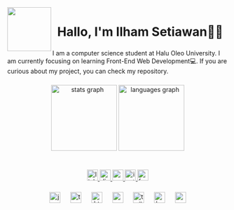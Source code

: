 <img align="left" height="100" src="https://i.ibb.co/BCJkxzP/download20230605115622.png"  />

###

<h1 align="center">Hallo, I'm Ilham Setiawan👋🏼</h1>

###

<p align="left">I am a computer science student at Halu Oleo University. I am currently focusing on learning Front-End Web Development💻. If you are curious about my project, you can check my repository.</p>

###

<div align="center">
  <img src="https://github-readme-stats.vercel.app/api?username=ilhamsetiawanz&hide_title=false&hide_rank=false&show_icons=true&include_all_commits=true&count_private=true&disable_animations=false&theme=dracula&locale=en&hide_border=false&order=1" height="150" alt="stats graph"  />
  <img src="https://github-readme-stats.vercel.app/api/top-langs?username=ilhamsetiawanz&locale=en&hide_title=false&layout=compact&card_width=320&langs_count=5&theme=dracula&hide_border=false&order=2" height="150" alt="languages graph"  />
</div>

###

<!-- <img src="https://raw.githubusercontent.com/ilhamsetiawanz/ilhamsetiawanz/output/snake.svg" alt="Snake animation" /> -->

###

<br clear="both">

<div align="center">
  <a href="https://www.linkedin.com/in/la-ode-muhammad-ilham-setiawan-6b1872262/" target="_blank">
    <img src="https://img.shields.io/static/v1?message=LinkedIn&logo=linkedin&label=&color=0077B5&logoColor=white&labelColor=&style=for-the-badge" height="25" alt="linkedin logo"  />
  </a>
  <a href="ILHAAAAAM#6928" target="_blank">
    <img src="https://img.shields.io/static/v1?message=Discord&logo=discord&label=&color=7289DA&logoColor=white&labelColor=&style=for-the-badge" height="25" alt="discord logo"  />
  </a>
  <a href="https://youtube.com/@CodeCampus-Project" target="_blank">
    <img src="https://img.shields.io/static/v1?message=Youtube&logo=youtube&label=&color=FF0000&logoColor=white&labelColor=&style=for-the-badge" height="25" alt="youtube logo"  />
  </a>
  <a href="https://instagram.com/_ilameeeeee_?igshid=ZDc4ODBmNjlmNQ==" target="_blank">
    <img src="https://img.shields.io/static/v1?message=Instagram&logo=instagram&label=&color=E4405F&logoColor=white&labelColor=&style=for-the-badge" height="25" alt="instagram logo"  />
  </a>
  <a href="https://www.facebook.com/profile.php?id=100010475912592" target="_blank">
    <img src="https://img.shields.io/static/v1?message=Facebook&logo=facebook&label=&color=1877F2&logoColor=white&labelColor=&style=for-the-badge" height="25" alt="facebook logo"  />
  </a>
</div>

###

<div align="center">
  <img src="https://skillicons.dev/icons?i=js" height="25" alt="javascript logo"  />
  <img width="15" />
  <img src="https://skillicons.dev/icons?i=ts" height="25" alt="typescript logo"  />
  <img width="15" />
  <img src="https://skillicons.dev/icons?i=html" height="25" alt="html5 logo"  />
  <img width="15" />
  <img src="https://skillicons.dev/icons?i=css" height="25" alt="css3 logo"  />
  <img width="15" />
  <img src="https://skillicons.dev/icons?i=tailwind" height="25" alt="tailwindcss logo"  />
  <img width="15" />
  <img src="https://skillicons.dev/icons?i=bootstrap" height="25" alt="bootstrap logo"  />
  <img width="15" />
  <img src="https://skillicons.dev/icons?i=nodejs" height="25" alt="nodejs logo"  />
</div>

###
